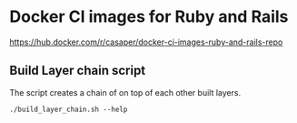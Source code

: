 # Docker CI images for Ruby and Rails

https://hub.docker.com/r/casaper/docker-ci-images-ruby-and-rails-repo


## Build Layer chain script


The script creates a chain of on top of each other built layers.


```
./build_layer_chain.sh --help
```